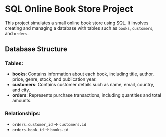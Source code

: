 # SQL Online Book Store Project

This project simulates a small online book store using SQL. It involves creating and managing a database with tables such as `books`, `customers`, and `orders`.

## Database Structure

### Tables:
- **books**: Contains information about each book, including title, author, price, genre, stock, and publication year.
- **customers**: Contains customer details such as name, email, country, and city.
- **orders**: Represents purchase transactions, including quantities and total amounts.

### Relationships:
- `orders.customer_id` → `customers.id`
- `orders.book_id` → `books.id`



